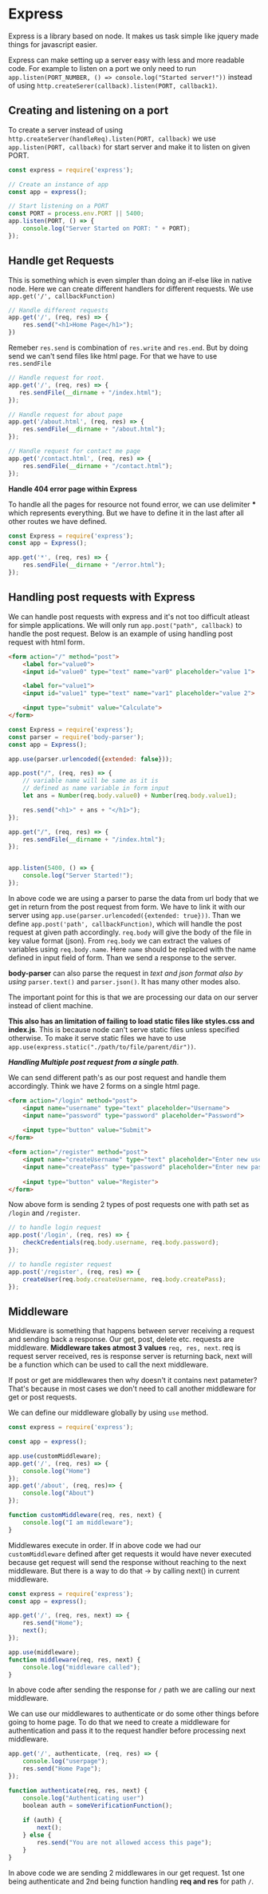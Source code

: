# Express

Express is a library based on node. It makes us task simple like jquery made things for javascript easier.

Express can make setting up a server easy with less and more readable code. For example to listen on a port we only need to run `app.listen(PORT_NUMBER, () => console.log("Started server!"))` instead of using `http.createSerer(callback).listen(PORT, callback1)`.

## Creating and listening on a port

To create a server instead of using `http.createServer(handleReq).listen(PORT, callback)` we use `app.listen(PORT, callback)` for start server and make it to listen on given PORT.

```javascript
const express = require('express');

// Create an instance of app
const app = express();

// Start listening on a PORT
const PORT = process.env.PORT || 5400;
app.listen(PORT, () => {
    console.log("Server Started on PORT: " + PORT);
});
```



## Handle get Requests

This is something which is even simpler than doing an if-else like in native node. Here we can create different handlers for different requests. We use `app.get('/', callbackFunction)`

```javascript
// Handle different requests
app.get('/', (req, res) => {
    res.send("<h1>Home Page</h1>");
})
```

Remeber `res.send` is combination of `res.write` and `res.end`. But by doing send we can't send files like html page. For that we have to use `res.sendFile`

```javascript
// Handle request for root.
app.get('/', (req, res) => {
   res.sendFile(__dirname + "/index.html"); 
});

// Handle request for about page
app.get('/about.html', (req, res) => {
    res.sendFile(__dirname + "/about.html");
});

// Handle request for contact me page
app.get('/contact.html', (req, res) => {
    res.sendFile(__dirname + "/contact.html");
});
```

**Handle 404 error page within Express**

To handle all the pages for resource not found error, we can use delimiter **\*** which represents everything. But we have to define it in the last after all other routes we have defined.

```javascript
const Express = require('express');
const app = Express();

app.get('*', (req, res) => {
    res.sendFile(__dirname + "/error.html");
});
```



## Handling post requests with Express

We can handle post requests with express and it's not too difficult atleast for simple applications. We will only run `app.post("path", callback)` to handle the post request. Below is an example of using handling post request with html form.

```html
<form action="/" method="post">
    <label for="value0">
    <input id="value0" type="text" name="var0" placeholder="value 1">

    <label for="value1">
    <input id="value1" type="text" name="var1" placeholder="value 2">

    <input type="submit" value="Calculate">
</form>
```

```javascript
const Express = require('express');
const parser = require('body-parser');
const app = Express();

app.use(parser.urlencoded({extended: false}));

app.post("/", (req, res) => {
    // variable name will be same as it is 
    // defined as name variable in form input
    let ans = Number(req.body.value0) + Number(req.body.value1);

    res.send("<h1>" + ans + "</h1>");
});

app.get("/", (req, res) => {
    res.sendFile(__dirname + "/index.html");
});


app.listen(5400, () => {
    console.log("Server Started!");
});
```

In above code we are using a parser to parse the data from url body that we get in return from the post request from form. We have to link it with our server using `app.use(parser.urlencoded({extended: true}))`. Than we define `app.post('path', callbackFunction)`, which will handle the post request at given path accordingly. `req.body` will give the body of the file in key value format (json). From `req.body` we can extract the values of variables using `req.body.name`. Here `name` should be replaced with the name defined in input field of form. Than we send a response to the server.

**body-parser** can also parse the request in *text and json format also by using* `parser.text()` and `parser.json()`. It has many other modes also.

The important point for this is that we are processing our data on our server instead of client machine.

**This also has an limitation of failing to load static files like styles.css and index.js**. This is because node can't serve static files unless specified otherwise. To make it serve static files we have to use `app.use(express.static("./path/to/file/parent/dir"))`.



***Handling Multiple post request from a single path***.

We can send different path's as our post request and handle them accordingly. Think we have 2 forms on a single html page.

```html
<form action="/login" method="post">
    <input name="username" type="text" placeholder="Username">
    <input name="password" type="password" placeholder="Password">
    
    <input type="button" value="Submit">
</form>

<form action="/register" method="post">
    <input name="createUsername" type="text" placeholder="Enter new username">
    <input name="createPass" type="password" placeholder="Enter new password">
    
    <input type="button" value="Register">
</form>
```

Now above form is sending 2 types of post requests one with path set as `/login` and `/register`.

```javascript
// to handle login request
app.post('/login', (req, res) => {
    checkCredentials(req.body.username, req.body.password);
});

// to handle register request
app.post('/register', (req, res) => {
    createUser(req.body.createUsername, req.body.createPass);
});
```



## Middleware

Middleware is something that happens between server receiving a request and sending back a response. Our get, post, delete etc. requests are middleware. **Middleware takes atmost 3 values** `req, res, next`. req is request server received, res is response server is returning back, next will be a function which can be used to call the next middleware. 

If post or get are middlewares then why doesn't it contains next patameter? That's because in most cases we don't need to call another middleware for get or post requests.

We can define our middleware globally by using `use` method.

```javascript
const express = require('express');

const app = express();

app.use(customMiddleware);
app.get('/', (req, res) => {
    console.log("Home")
});
app.get('/about', (req, res)=> {
    console.log("About")
});

function customMiddleware(req, res, next) {
    console.log("I am middleware");
}
```

Middlewares execute in order. If in above code we had our `customMiddleware`  defined after get requests it would have never executed because get request will send the response without reaching to the next middleware. But there is a way to do that -> by calling next() in current middleware.

```javascript
const express = require('express');
const app = express();

app.get('/', (req, res, next) => {
    res.send("Home");
    next();
});

app.use(middleware);
function middleware(req, res, next) {
    console.log("middleware called");
}
```

In above code after sending the response for `/` path we are calling our next middleware.

We can use our middlewares to authenticate or do some other things before going to home page. To do that we need to create a middleware for authentication and pass it to the request handler before processing next middleware.

```javascript
app.get('/', authenticate, (req, res) => {
    console.log("userpage");
    res.send("Home Page");
});

function authenticate(req, res, next) {
    console.log("Authenticating user")
    boolean auth = someVerificationFunction();
    
    if (auth) {
        next();
    } else {
        res.send("You are not allowed access this page");
    }
} 
```

In above code we are sending 2 middlewares in our get request. 1st one being authenticate and 2nd being function handling **req and res** for path `/`. 
